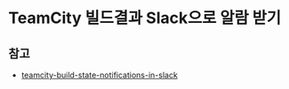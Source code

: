 # TeamCity 빌드결과 Slack으로 알람 받기


## 참고

* [teamcity-build-state-notifications-in-slack](http://source.technology/teamcity-build-state-notifications-in-slack)